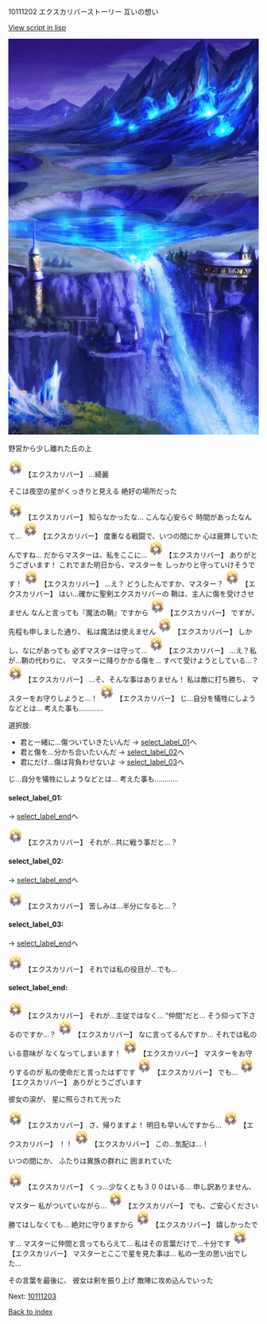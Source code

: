 10111202 エクスカリバーストーリー 互いの想い

[View script in lisp](../scripts/10111202.txt)

![highland_night.png](../images/backgrounds/highland_night.png)

野営から少し離れた丘の上

<img src="../images/units/101111.png" alt="101111.png" height="34"/>
【エクスカリバー】
…綺麗

そこは夜空の星がくっきりと見える
絶好の場所だった

<img src="../images/units/101111.png" alt="101111.png" height="34"/>
【エクスカリバー】
知らなかったな…
こんな心安らぐ
時間があったなんて…

<img src="../images/units/101111.png" alt="101111.png" height="34"/>
【エクスカリバー】
度重なる戦闘で、いつの間にか
心は疲弊していたんですね…
だからマスターは、私をここに…

<img src="../images/units/101111.png" alt="101111.png" height="34"/>
【エクスカリバー】
ありがとうございます！
これでまた明日から、マスターを
しっかりと守っていけそうです！

<img src="../images/units/101111.png" alt="101111.png" height="34"/>
【エクスカリバー】
…え？
どうしたんですか、マスター？

<img src="../images/units/101111.png" alt="101111.png" height="34"/>
【エクスカリバー】
はい…確かに聖剣エクスカリバーの
鞘は、主人に傷を受けさせません
なんと言っても『魔法の鞘』ですから

<img src="../images/units/101111.png" alt="101111.png" height="34"/>
【エクスカリバー】
ですが、先程も申しました通り、
私は魔法は使えません

<img src="../images/units/101111.png" alt="101111.png" height="34"/>
【エクスカリバー】
しかし、なにがあっても
必ずマスターは守って…

<img src="../images/units/101111.png" alt="101111.png" height="34"/>
【エクスカリバー】
…え？私が…鞘の代わりに、
マスターに降りかかる傷を…
すべて受けようとしている…？

<img src="../images/units/101111.png" alt="101111.png" height="34"/>
【エクスカリバー】
…そ、そんな事はありません！
私は敵に打ち勝ち、
マスターをお守りしようと…！

<img src="../images/units/101111.png" alt="101111.png" height="34"/>
【エクスカリバー】
じ…自分を犠牲にしようなどとは…
考えた事も…………

選択肢:
- 君と一緒に…傷ついていきたいんだ → [select_label_01](#select_label_01)へ
- 君と傷を…分かち合いたいんだ → [select_label_02](#select_label_02)へ
- 君にだけ…傷は背負わせないよ → [select_label_03](#select_label_03)へ

じ…自分を犠牲にしようなどとは…
考えた事も…………

#### select_label_01:
 → [select_label_end](#select_label_end)へ

<img src="../images/units/101111.png" alt="101111.png" height="34"/>
【エクスカリバー】
それが…共に戦う事だと…？

#### select_label_02:
 → [select_label_end](#select_label_end)へ

<img src="../images/units/101111.png" alt="101111.png" height="34"/>
【エクスカリバー】
苦しみは…半分になると…？

#### select_label_03:
 → [select_label_end](#select_label_end)へ

<img src="../images/units/101111.png" alt="101111.png" height="34"/>
【エクスカリバー】
それでは私の役目が…でも…

#### select_label_end:

<img src="../images/units/101111.png" alt="101111.png" height="34"/>
【エクスカリバー】
それが…主従ではなく…
“仲間”だと…
そう仰って下さるのですか…？

<img src="../images/units/101111.png" alt="101111.png" height="34"/>
【エクスカリバー】
なに言ってるんですか…
それでは私のいる意味が
なくなってしまいます！

<img src="../images/units/101111.png" alt="101111.png" height="34"/>
【エクスカリバー】
マスターをお守りするのが
私の使命だと言ったはずです

<img src="../images/units/101111.png" alt="101111.png" height="34"/>
【エクスカリバー】
でも…

<img src="../images/units/101111.png" alt="101111.png" height="34"/>
【エクスカリバー】
ありがとうございます

彼女の涙が、
星に照らされて光った

<img src="../images/units/101111.png" alt="101111.png" height="34"/>
【エクスカリバー】
さ、帰りますよ！
明日も早いんですから…

<img src="../images/units/101111.png" alt="101111.png" height="34"/>
【エクスカリバー】
！！

<img src="../images/units/101111.png" alt="101111.png" height="34"/>
【エクスカリバー】
この…気配は…！

いつの間にか、
ふたりは異族の群れに
囲まれていた

<img src="../images/units/101111.png" alt="101111.png" height="34"/>
【エクスカリバー】
くっ…少なくとも３００はいる…
申し訳ありません、マスター
私がついていながら…

<img src="../images/units/101111.png" alt="101111.png" height="34"/>
【エクスカリバー】
でも、ご安心ください
勝てはしなくても…
絶対に守りますから

<img src="../images/units/101111.png" alt="101111.png" height="34"/>
【エクスカリバー】
嬉しかったです…
マスターに仲間と言ってもらえて…
私はその言葉だけで…十分です

<img src="../images/units/101111.png" alt="101111.png" height="34"/>
【エクスカリバー】
マスターとここで星を見た事は…
私の一生の思い出でした…

その言葉を最後に、
彼女は剣を振り上げ
敵陣に攻め込んでいった

Next: [10111203](10111203.md)

[Back to index](index.md)
